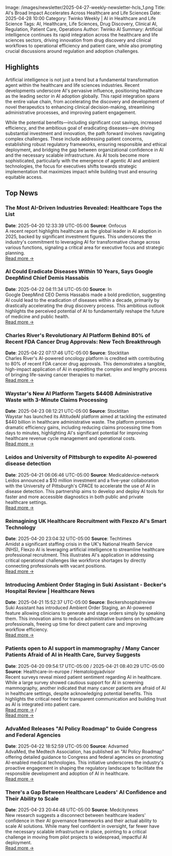Image: /images/newsletter/2025-04-27-weekly-newsletter-hcls_1.png
Title: AI's Broad Impact Accelerates Across Healthcare and Life Sciences
Date: 2025-04-28 10:00
Category: Twinko Weekly | AI in Healthcare and Life Science
Tags: AI, Healthcare, Life Sciences, Drug Discovery, Clinical AI, Regulation, Patient Care, Operations
Author: Twinko AI
Summary: Artificial intelligence continues its rapid integration across the healthcare and life sciences sectors, driving innovation from drug discovery and clinical workflows to operational efficiency and patient care, while also prompting crucial discussions around regulation and adoption challenges.

## Highlights

Artificial intelligence is not just a trend but a fundamental transformation agent within the healthcare and life sciences industries. Recent developments underscore AI's pervasive influence, positioning healthcare as the leading sector in AI adoption globally. This rapid integration spans the entire value chain, from accelerating the discovery and development of novel therapeutics to enhancing clinical decision-making, streamlining administrative processes, and improving patient engagement.

While the potential benefits—including significant cost savings, increased efficiency, and the ambitious goal of eradicating diseases—are driving substantial investment and innovation, the path forward involves navigating complex challenges. These include addressing patient concerns, establishing robust regulatory frameworks, ensuring responsible and ethical deployment, and bridging the gap between organizational confidence in AI and the necessary scalable infrastructure. As AI tools become more sophisticated, particularly with the emergence of agentic AI and ambient technologies, the focus for executives shifts towards strategic implementation that maximizes impact while building trust and ensuring equitable access.

## Top News

### The Most AI-Driven Industries Revealed: Healthcare Tops the List

**Date**: 2025-04-20 12:33:39 UTC-05:00  **Source**: Onfocus    
A recent report highlights healthcare as the global leader in AI adoption in 2025, backed by significant investment figures. This underscores the industry's commitment to leveraging AI for transformative change across various functions, signaling a critical area for executive focus and strategic planning.  
[Read more →](https://www.onfocus.news/the-most-ai-driven-industries-revealed-healthcare-tops-the-list/)

### AI Could Eradicate Diseases Within 10 Years, Says Google DeepMind Chief Demis Hassabis

**Date**: 2025-04-22 04:11:34 UTC-05:00  **Source**: In    
Google DeepMind CEO Demis Hassabis made a bold prediction, suggesting AI could lead to the eradication of diseases within a decade, primarily by drastically accelerating the drug discovery process. This ambitious outlook highlights the perceived potential of AI to fundamentally reshape the future of medicine and public health.  
[Read more →](https://in.mashable.com/tech/93052/ai-could-eradicate-diseases-within-10-years-says-google-deepmind-chief-demis-hassabis)

### Charles River's Revolutionary AI Platform Behind 80% of Recent FDA Cancer Drug Approvals: New Tech Breakthrough

**Date**: 2025-04-22 07:17:46 UTC-05:00  **Source**: Stocktitan    
Charles River's AI-powered oncology platform is credited with contributing to 80% of recent FDA cancer drug approvals. This demonstrates a tangible, high-impact application of AI in expediting the complex and lengthy process of bringing life-saving cancer therapies to market.  
[Read more →](https://www.stocktitan.net/news/CRL/charles-river-leverages-advanced-technology-to-expedite-oncology-gph2tko2ejbm.html)

### Waystar's New AI Platform Targets $440B Administrative Waste with 3-Minute Claims Processing

**Date**: 2025-04-23 08:12:21 UTC-05:00  **Source**: Stocktitan    
Waystar has launched its AltitudeAI platform aimed at tackling the estimated $440 billion in healthcare administrative waste. The platform promises dramatic efficiency gains, including reducing claims processing time from days to minutes, highlighting AI's significant potential for improving healthcare revenue cycle management and operational costs.  
[Read more →](https://www.stocktitan.net/news/WAY/waystar-launches-new-generative-ai-and-advanced-automation-across-aj4rhjaux34x.html)

### Leidos and University of Pittsburgh to expedite AI-powered disease detection

**Date**: 2025-04-21 06:06:46 UTC-05:00  **Source**: Medicaldevice-network    
Leidos announced a $10 million investment and a five-year collaboration with the University of Pittsburgh's CPACE to accelerate the use of AI in disease detection. This partnership aims to develop and deploy AI tools for faster and more accessible diagnostics in both public and private healthcare settings.  
[Read more →](https://www.medicaldevice-network.com/news/leidos-university-of-pittsburgh/)

### Reimagining UK Healthcare Recruitment with Flexzo AI's Smart Technology

**Date**: 2025-04-20 23:04:32 UTC-05:00  **Source**: Techtimes    
Amidst a significant staffing crisis in the UK's National Health Service (NHS), Flexzo AI is leveraging artificial intelligence to streamline healthcare professional recruitment. This illustrates AI's application in addressing critical operational challenges like workforce shortages by directly connecting professionals with vacant positions.  
[Read more →](https://www.techtimes.com/articles/310069/20250420/reimagining-uk-healthcare-recruitment-flexzo-ais-smart-technology.htm)

### Introducing Ambient Order Staging in Suki Assistant - Becker's Hospital Review | Healthcare News

**Date**: 2025-04-21 15:52:37 UTC-05:00  **Source**: Beckershospitalreview    
Suki Assistant has introduced Ambient Order Staging, an AI-powered feature allowing clinicians to generate and stage orders simply by speaking them. This innovation aims to reduce administrative burdens on healthcare professionals, freeing up time for direct patient care and improving workflow efficiency.  
[Read more →](https://www.beckershospitalreview.com/healthcare-information-technology/ai/introducing-ambient-order-staging-in-suki-assistant/)

### Patients open to AI support in mammography / Many Cancer Patients Afraid of AI in Health Care, Survey Suggests

**Date**: 2025-04-20 09:54:17 UTC-05:00 / 2025-04-21 08:40:29 UTC-05:00  **Source**: Healthcare-in-europe / Hematologyadvisor    
Recent surveys reveal mixed patient sentiment regarding AI in healthcare. While a large survey showed cautious support for AI in screening mammography, another indicated that many cancer patients are afraid of AI in healthcare settings, despite acknowledging potential benefits. This highlights the critical need for transparent communication and building trust as AI is integrated into patient care.  
[Read more →](https://healthcare-in-europe.com/en/news/patients-support-ai-mammography.html) /  
[Read more →](https://www.hematologyadvisor.com/news/many-cancer-patients-afraid-of-ai-in-health-care-survey-suggests/)

### AdvaMed Releases "AI Policy Roadmap" to Guide Congress and Federal Agencies

**Date**: 2025-04-22 18:52:59 UTC-05:00  **Source**: Advamed    
AdvaMed, the Medtech Association, has published an "AI Policy Roadmap" offering detailed guidance to Congress and federal agencies on promoting AI-enabled medical technologies. This initiative underscores the industry's proactive engagement in shaping the regulatory landscape to facilitate the responsible development and adoption of AI in healthcare.  
[Read more →](https://www.advamed.org/industry-updates/news/advamed-releases-ai-policy-roadmap-to-guide-congress-and-federal-agencies/)

### There's a Gap Between Healthcare Leaders' AI Confidence and Their Ability to Scale

**Date**: 2025-04-23 20:44:48 UTC-05:00  **Source**: Medcitynews    
New research suggests a disconnect between healthcare leaders' confidence in their AI governance frameworks and their actual ability to scale AI solutions. While many feel confident in oversight, far fewer have the necessary scalable infrastructure in place, pointing to a critical challenge in moving from pilot projects to widespread, impactful AI deployment.  
[Read more →](https://medcitynews.com/2025/04/healthcare-ai-technology-2/)